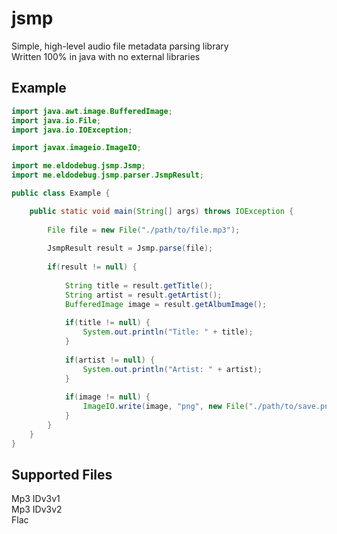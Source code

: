# jsmp
Simple, high-level audio file metadata parsing library  
Written 100% in java with no external libraries

## Example

``` java
import java.awt.image.BufferedImage;
import java.io.File;
import java.io.IOException;

import javax.imageio.ImageIO;

import me.eldodebug.jsmp.Jsmp;
import me.eldodebug.jsmp.parser.JsmpResult;

public class Example {

	public static void main(String[] args) throws IOException {
		
		File file = new File("./path/to/file.mp3");
		
		JsmpResult result = Jsmp.parse(file);
		
		if(result != null) {
			
			String title = result.getTitle();
			String artist = result.getArtist();
			BufferedImage image = result.getAlbumImage();
			
			if(title != null) {
				System.out.println("Title: " + title);
			}
			
			if(artist != null) {
				System.out.println("Artist: " + artist);
			}
			
			if(image != null) {
				ImageIO.write(image, "png", new File("./path/to/save.png"));
			}
		}
	}
}
```

## Supported Files
Mp3 IDv3v1  
Mp3 IDv3v2  
Flac

